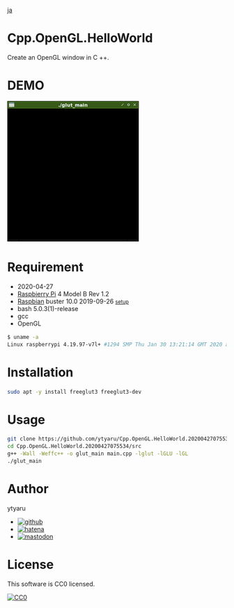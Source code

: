 [ja](./README.ja.md)

# Cpp.OpenGL.HelloWorld

Create an OpenGL window in C ++.

# DEMO

![demo](doc/demo.png)

# Requirement

* <time datetime="2020-04-27T07:54:55+0900">2020-04-27</time>
* [Raspbierry Pi](https://ja.wikipedia.org/wiki/Raspberry_Pi) 4 Model B Rev 1.2
* [Raspbian](https://ja.wikipedia.org/wiki/Raspbian) buster 10.0 2019-09-26 <small>[setup](http://ytyaru.hatenablog.com/entry/2019/12/25/222222)</small>
* bash 5.0.3(1)-release
* gcc
* OpenGL

```sh
$ uname -a
Linux raspberrypi 4.19.97-v7l+ #1294 SMP Thu Jan 30 13:21:14 GMT 2020 armv7l GNU/Linux
```

# Installation

```sh
sudo apt -y install freeglut3 freeglut3-dev
```

# Usage

```sh
git clone https://github.com/ytyaru/Cpp.OpenGL.HelloWorld.20200427075534
cd Cpp.OpenGL.HelloWorld.20200427075534/src
g++ -Wall -Weffc++ -o glut_main main.cpp -lglut -lGLU -lGL
./glut_main
```

# Author

ytyaru

* [![github](http://www.google.com/s2/favicons?domain=github.com)](https://github.com/ytyaru "github")
* [![hatena](http://www.google.com/s2/favicons?domain=www.hatena.ne.jp)](http://ytyaru.hatenablog.com/ytyaru "hatena")
* [![mastodon](http://www.google.com/s2/favicons?domain=mstdn.jp)](https://mstdn.jp/web/accounts/233143 "mastdon")

# License

This software is CC0 licensed.

[![CC0](http://i.creativecommons.org/p/zero/1.0/88x31.png "CC0")](http://creativecommons.org/publicdomain/zero/1.0/deed.en)

